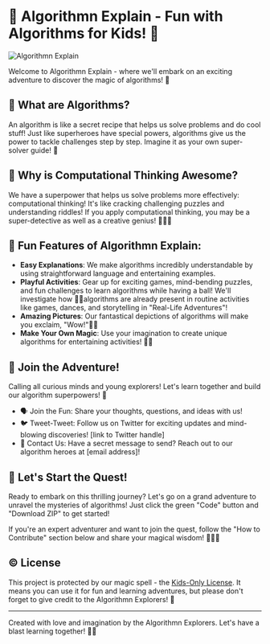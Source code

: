 # 🌟 Algorithmn Explain - Fun with Algorithms for Kids! 🌟

![Algorithmn Explain](link_to_image)

Welcome to Algorithmn Explain - where we'll embark on an exciting adventure to discover the magic of algorithms! 🚀

## 🌈 What are Algorithms?

An algorithm is like a secret recipe that helps us solve problems and do cool stuff! Just like superheroes have special powers, algorithms give us the power to tackle challenges step by step. Imagine it as your own super-solver guide! 💪

## 🌟 Why is Computational Thinking Awesome?

We have a superpower that helps us solve problems more effectively: computational thinking! It's like cracking challenging puzzles and understanding riddles! If you apply computational thinking, you may be a super-detective as well as a creative genius! 🕵️‍♀️🧠

## 🎉 Fun Features of Algorithmn Explain:

- **Easy Explanations**: We make algorithms incredibly understandable by using straightforward language and entertaining examples.
- **Playful Activities**: Gear up for exciting games, mind-bending puzzles, and fun challenges to learn algorithms while having a ball! We'll investigate how 🎲🧩algorithms are already present in routine activities like games, dances, and storytelling in "Real-Life Adventures"!
- **Amazing Pictures**: Our fantastical depictions of algorithms will make you exclaim, "Wow!"🎨✨
- **Make Your Own Magic**: Use your imagination to create unique algorithms for entertaining activities! 🌈🎉


## 🤝 Join the Adventure!

Calling all curious minds and young explorers! Let's learn together and build our algorithm superpowers! 🤗

- 🗣️ Join the Fun: Share your thoughts, questions, and ideas with us!
- 🐦 Tweet-Tweet: Follow us on Twitter for exciting updates and mind-blowing discoveries! [link to Twitter handle]
- 📧 Contact Us: Have a secret message to send? Reach out to our algorithm heroes at [email address]!

## 🎁 Let's Start the Quest!

Ready to embark on this thrilling journey? Let's go on a grand adventure to unravel the mysteries of algorithms! Just click the green "Code" button and "Download ZIP" to get started!

If you're an expert adventurer and want to join the quest, follow the "How to Contribute" section below and share your magical wisdom! 🧙‍♂️✨

## ©️ License

This project is protected by our magic spell - the [Kids-Only License](LICENSE.md). It means you can use it for fun and learning adventures, but please don't forget to give credit to the Algorithmn Explorers! 🙌

---
Created with love and imagination by the Algorithmn Explorers. Let's have a blast learning together! 🚀🌈
